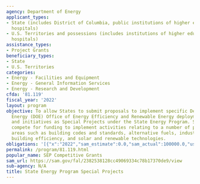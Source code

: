 ```yaml
---
agency: Department of Energy
applicant_types:
- State (includes District of Columbia, public institutions of higher education and
  hospitals)
- U.S. Territories and possessions (includes institutions of higher education and
  hospitals)
assistance_types:
- Project Grants
beneficiary_types:
- State
- U.S. Territories
categories:
- Energy - Facilities and Equipment
- Energy - General Information Services
- Energy - Research and Development
cfda: '81.119'
fiscal_year: '2022'
layout: program
objective: To allow States to submit proposals to implement specific Department of
  Energy (DOE) Office of Energy Efficiency and Renewable Energy deployment activities
  and initiatives as Special Projects under the State Energy Program. States will
  compete for funding to implement activities relating to a number of programmatic
  areas such as building codes and standards, alternative fuels, industrial efficiency,
  building efficiency, and solar and renewable technologies.
obligations: '[{"x":"2022","sam_estimate":0.0,"sam_actual":100000.0,"usa_spending_actual":-6727.86},{"x":"2023","sam_estimate":0.0,"sam_actual":0.0,"usa_spending_actual":-146525.7},{"x":"2024","sam_estimate":0.0,"sam_actual":0.0,"usa_spending_actual":0.0}]'
permalink: /program/81.119.html
popular_name: SEP Competitive Grants
sam_url: https://sam.gov/fal/2382538128cc49069334c78b17370de9/view
sub-agency: N/A
title: State Energy Program Special Projects
---
```

